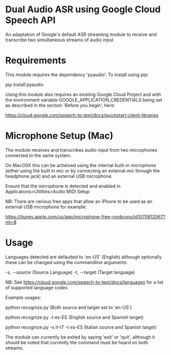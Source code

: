 # Dual Audio ASR using Google Cloud Speech API
An adaptation of Google's default ASR streaming module to receive and transcribe two simultaneous streams of audio input

# Requirements

This module requires the dependency 'pyaudio'. To install using pip:
  
  pip install pyaudio
  
Using this module also requires an existing Google Cloud Project and with the environment variable GOOGLE_APPLICATION_CREDENTIALS being set as described in the section 'Before you begin', here:

  https://cloud.google.com/speech-to-text/docs/quickstart-client-libraries
  
# Microphone Setup (Mac)

The module receives and transcribes audio input from two microphones connected to the same system.

On MacOSX this can be acheived using the internal built-in microphone (either using the built in mic or by connecting an external mic through the headphone jack) and an external USB microphone.

Ensure that the microphone is detected and enabled in Applications>Utilities>Audio MIDI Setup

NB: There are various free apps that allow an iPhone to be used as an external USB microphone for example:

  https://itunes.apple.com/us/app/microphone-free-vonbruno/id1070812067?mt=8
  
# Usage

Languages detected are defaulted to 'en-US' (English) although optionally these can be changed using the commandline arguments:

  -s, --source (Source Language)
  -t, --target (Target language)
  
NB: See https://cloud.google.com/speech-to-text/docs/languages for a list of supported language codes
  
Example usages:

  python recognize.py
    (Both source and target set to 'en-US')
    
  python recognize.py -t es-ES
    (English source and Spanish target)
    
  python recognize.py -s it-IT -t es-ES
    (Italian source and Spanish target)
    
The module can currently be exited by saying 'exit' or 'quit', although it should be noted that currently the command must be heard on both streams.
